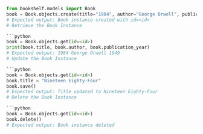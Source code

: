 ```python
from bookshelf.models import Book
book = Book.objects.create(title="1984", author="George Orwell", publication_year=1949)
# Expected output: Book instance created with id=<id>
# Retrieve the Book Instance

```python
book = Book.objects.get(id=<id>)
print(book.title, book.author, book.publication_year)
# Expected output: 1984 George Orwell 1949
# Update the Book Instance

```python
book = Book.objects.get(id=<id>)
book.title = "Nineteen Eighty-Four"
book.save()
# Expected output: Title updated to Nineteen Eighty-Four
# Delete the Book Instance

```python
book = Book.objects.get(id=<id>)
book.delete()
# Expected output: Book instance deleted
